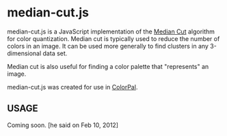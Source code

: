 median-cut.js
=============

median-cut.js is a JavaScript implementation of the [Median Cut](https://en.wikipedia.org/wiki/Median_cut) algorithm for color quantization.  Median cut is typically used to reduce the number of colors in an image.  It can be used more generally to find clusters in any 3-dimensional data set.

Median cut is also useful for finding a color palette that "represents" an image.

median-cut.js was created for use in [ColorPal](http://mwcz.org/2012/01/16/colorpal-alpha/).

USAGE
-----

Coming soon. [he said on Feb 10, 2012]

